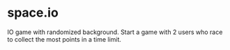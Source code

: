 # space.io
IO game with randomized background. Start a game with 2 users who race to collect the most points in a time limit.
